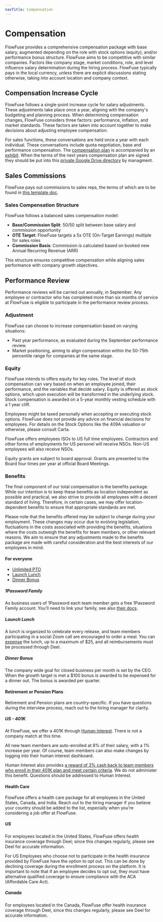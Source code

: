 ```yaml
---
navTitle: Compensation
---
```


# Compensation

FlowFuse provides a comprehensive compensation package with base salary, augmented
depending on the role with stock options (equity), and/or performance bonus structure.
FlowFuse aims to be competitive with similar companies. Factors like
company stage, market conditions, role, and level influence salary
determination during the hiring process. FlowFuse typically pays in the local
currency, unless there are explicit discussions stating otherwise, taking
into account location and company context.

## Compensation Increase Cycle

FlowFuse follows a single-point increase cycle for salary adjustments. These
adjustments take place once a year, aligning with the company's budgeting
and planning process. When determining compensation changes, FlowFuse considers
three factors: performance, inflation, and market standards. These factors are
taken into account together to make decisions about adjusting employee compensation.

For sales functions, these conversations are held once a year with each individual.
These conversations include quota negotiation, base and performance compensation.
The [compensation plan](https://drive.google.com/file/d/1gAf6DuFnd20Ny_Ere5WnB6u63feB1lEE/view) is
accompanied by an [exhibit](https://docs.google.com/document/d/1kYxnzVR0lh0GIZ1FHsPjq3QvggxN0hiVGLgwZMMKHo0/edit).
When the terms of the next years compensation plan are signed they should be put
into this [private Google Drive directory](https://drive.google.com/drive/folders/1yVryN4Kir7n8TLbM_cEttXb_rDC2ORn2) by managment.

## Sales Commissions

FlowFuse pays out commissions to sales reps, the terms of which are to be found
in [this template doc](https://docs.google.com/document/d/14KSf0N5H6vzUPJrpIqQGffgHk-_5OK2HeS-fuRHTSYw).

### Sales Compensation Structure

FlowFuse follows a balanced sales compensation model:
- **Base/Commission Split**: 50/50 split between base salary and commission opportunity
- **OTE Target**: FlowFuse targets a 5x OTE (On-Target Earnings) multiple for sales roles
- **Commission Basis**: Commission is calculated based on booked new Annual Recurring Revenue (ARR)

This structure ensures competitive compensation while aligning sales performance with company growth objectives.

## Performance Review

Performance reviews will be carried out annually, in September. Any employee or
contractor who has completed more than six months of service at FlowFuse is eligible
to participate in the performance review process.

### Adjustment

FlowFuse can choose to increase compensation based on varying situations:
- Past year performance, as evaluated during the September performance review.
- Market positioning, aiming to align compensation within the 50-75th percentile range for companies at the same stage.

### Equity

FlowFuse intends to offers equity for key roles. The level of stock compensation
can vary based on when an employee joined, their performance, and the variables
that decide salary. Equity is offered as stock options, which upon
execution will be transformed in the underlying stock. Stock compensation is
awarded on a 5-year monthly vesting schedule with a 1 year cliff.

Employees might be taxed personally when accepting or executing stock options.
FlowFuse does not provide any advice on financial decisions for employees. For
details on the Stock Options like the 409A valuation or otherwise, please consult
Carta.

FlowFuse offers employees ISOs to US full time employees. Contractors and other
forms of employments for US personel will receive NSOs. Non-US employees will
also receive NSOs.

Equity grants are subject to board approval. Grants are presented to the Board
four times per year at official Board Meetings. 

### Benefits

The final component of our total compensation is the benefits package. While our intention is to keep these benefits as location independent as possible and practical, we also strive to provide all employees with a decent standard of living. Therefore, in certain cases, we may offer location-dependent benefits to ensure that appropriate standards are met. 

Please note that the benefits offered may be subject to change during your employment. These changes may occur due to evolving legislation, fluctuations in the costs associated with providing the benefits, situations where the costs outweigh the benefits for team members, or other relevant reasons. We aim to ensure that any adjustments made to the benefits package are made with careful consideration and the best interests of our employees in mind.

#### For everyone

- [Unlimited PTO](./leave#holiday-policy)
- [Launch Lunch](../development/releases/process#launch-lunch)
- [Dinner Bonus](#dinner-bonus)

##### 1Password Family

As business users of 1Password each team member gets a free 1Password Family
account. You'll need to link your family, see also [their docs](https://support.1password.com/link-family/).

##### Launch Lunch

A lunch is organized to celebrate every release, and team members participating in a social Zoom call are encouraged to order a meal. You can [expense](./expenses) the lunch, up to a maximum of $25, and all reimbursements must be processed through Deel.

##### Dinner Bonus

The company wide goal for closed business per month is set by the CEO. When the
growth target is met a $100 bonus is awarded to be expensed for a dinner out.
The bonus is awarded per quarter.

#### Retirement or Pension Plans

Retirement and Pension plans are country-specific. If you have questions during the interview process, reach out to the hiring manager for clarity.

##### US - 401K

At FlowFuse, we offer a 401K through [Human Interest](http://humaninterest.com/). There is not a company match at this time.

All new team members are auto-enrolled at 8% of their salary, with a 1% increase per year. Of course, team members can also make changes by logging into their human interest dashboard. 

Human Interest also provides [a reward of 3% cash back to team members who enroll in their 401K plan and meet certain criteria](https://humaninterest.com/solutions/kickstart/). We do not administer this benefit. Questions should be addressed to Human Interest.

#### Health Care

FlowFuse offers a health care package for all employees in the United States, Canada, and India. Reach out to the hiring manager if you believe your country should be
added to the list, especially when you're considering a job offer at FlowFuse.

##### US

For employees located in the United States, FlowFuse offers health insurance coverage through Deel; since this changes regularly, please see Deel for accurate information.

For US Employees who choose not to participate in the health insurance provided by FlowFuse have the option to opt out. This can be done by declining coverage during the enrollment process on the platform. It is important to note that if an employee decides to opt out, they must have alternative qualified coverage to ensure compliance with the ACA (Affordable Care Act).

##### Canada

For employees located in the Canada, FlowFuse offer health insurance coverage through Deel, since this changes regularly, please see Deel for accurate information.

